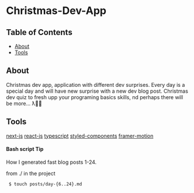 # Christmas-Dev-App

## Table of Contents

- [About](#about)
- [Tools](#tools)

## About <a name = "about"></a>

Christmas dev app, application with different dev surprises.
Every day is a special day and will have new surprise with a new dev blog post.
Christmas dev quiz to fresh upp your programing basics skills, nd perhaps there will be more... ƛ💪🚀

## Tools <a name = "tools"></a>

[next-js](https://nextjs.org/)
[react-js](https://reactjs.org/)
[typescript](https://www.typescriptlang.org/)
[styled-components](https://styled-components.com/)
[framer-motion](https://www.framer.com/motion/)

#### Bash script Tip

How I generated fast blog posts 1-24.

from ./ in the project

```vim
 $ touch posts/day-{6..24}.md
```
